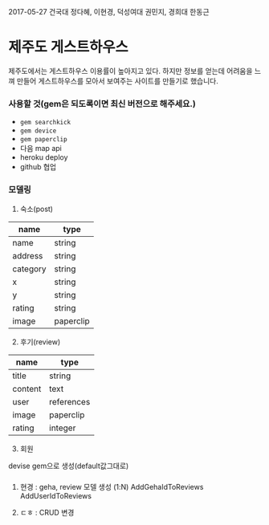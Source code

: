 2017-05-27 건국대 정다혜, 이현경, 덕성여대 권민지, 경희대 한동근

# 제주도 게스트하우스

제주도에서는 게스트하우스 이용률이 높아지고 있다.
하지만 정보를 얻는데 어려움을 느껴 만들어 게스트하우스를 모아서 보여주는 사이트를 만들기로 했습니다.

### 사용할 것(gem은 되도록이면 최신 버전으로 해주세요.)

- `gem searchkick`
- `gem device`
- `gem paperclip`
- 다음 map api
- heroku deploy
- github 협업

### 모델링

1. 숙소(post)

| name | type |
|------|------|
|name| string|
|address|string|
|category|string|
|x|string|
|y|string|
|rating|string|
|image|paperclip|

2. 후기(review)

| name | type |
|------|------|
| title | string |
| content | text |
| user | references |
| image | paperclip |
| rating | integer |

3. 회원

devise gem으로 생성(default값그대로)

### 
1. 현경 : geha, review 모델 생성 (1:N)
          AddGehaIdToReviews
          AddUserIdToReviews

2. ㄷㅎ : CRUD 변경






